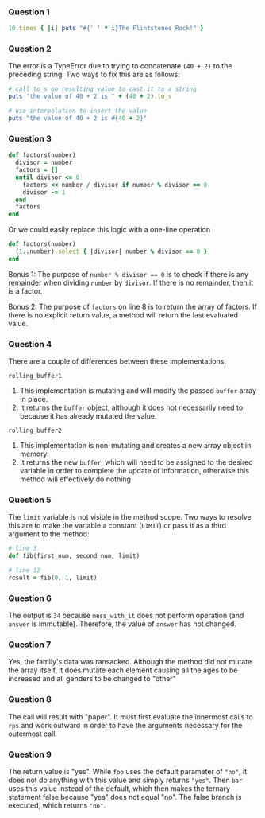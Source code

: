 ### Question 1
```ruby
10.times { |i| puts "#{' ' * i}The Flintstones Rock!" }
```

### Question 2
The error is a TypeError due to trying to concatenate `(40 + 2)` to the preceding string. Two ways to fix this are as follows:
```ruby
# call to_s on resulting value to cast it to a string
puts "the value of 40 + 2 is " + (40 + 2).to_s

# use interpolation to insert the value
puts "the value of 40 + 2 is #{40 + 2}"
```

### Question 3
```ruby
def factors(number)
  divisor = number
  factors = []
  until divisor <= 0
    factors << number / divisor if number % divisor == 0
    divisor -= 1
  end
  factors
end
```

Or we could easily replace this logic with a one-line operation
```ruby
def factors(number)
  (1..number).select { |divisor| number % divisor == 0 }
end
```

Bonus 1: The purpose of `number % divisor == 0` is to check if there is any remainder when dividing `number` by `divisor`. If there is no remainder, then it is a factor.

Bonus 2: The purpose of `factors` on line 8 is to return the array of factors. If there is no explicit return value, a method will return the last evaluated value.

### Question 4
There are a couple of differences between these implementations.

`rolling_buffer1`
1. This implementation is mutating and will modify the passed `buffer` array in place.
2. It returns the `buffer` object, although it does not necessarily need to because it has already mutated the value.

`rolling_buffer2`
1. This implementation is non-mutating and creates a new array object in memory.
2. It returns the new `buffer`, which will need to be assigned to the desired variable in order to complete the update of information, otherwise this method will effectively do nothing

### Question 5
The `limit` variable is not visible in the method scope. Two ways to resolve this are to make the variable a constant (`LIMIT`) or pass it as a third argument to the method:
```ruby
# line 3
def fib(first_num, second_num, limit)

# line 12
result = fib(0, 1, limit)
```

### Question 6
The output is `34` because `mess_with_it` does not perform operation (and `answer` is immutable). Therefore, the value of `answer` has not changed.

### Question 7
Yes, the family's data was ransacked. Although the method did not mutate the array itself, it does mutate each element causing all the ages to be increased and all genders to be changed to "other"

### Question 8
The call will result with "paper". It must first evaluate the innermost calls to `rps` and work outward in order to have the arguments necessary for the outermost call.

### Question 9
The return value is "yes". While `foo` uses the default parameter of `"no"`, it does not do anything with this value and simply returns `"yes"`. Then `bar` uses this value instead of the default, which then makes the ternary statement false because "yes" does not equal "no". The false branch is executed, which returns `"no"`.